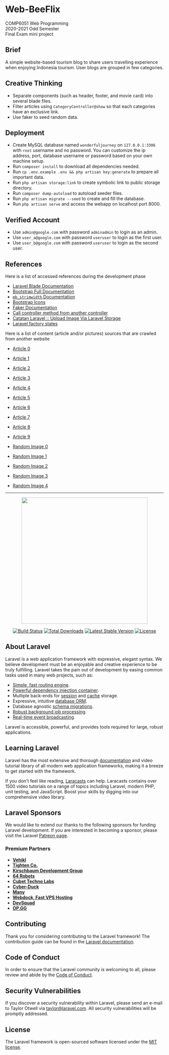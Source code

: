 # Web-BeeFlix

COMP6051 Web Programming<br/>
2020-2021 Odd Semester<br/>
Final Exam mini project


## Brief

A simple website-based tourism blog to share users travelling experience when enjoying Indonesia tourism. User blogs are grouped in few categories.


## Creative Thinking

  * Separate components (such as header, footer, and movie card) into several blade files.
  * Filter articles using `CategoryController@show` so that each categories have an exclusive link.
  * Use faker to seed random data.


## Deployment

  * Create MySQL database named `wonderfuljourney` on `127.0.0.1:3306` with `root` username and no password. You can customize the ip address, port, database username or password based on your own machine setup.
  * Run `composer install` to download all dependencies needed.
  * Run `cp .env.example .env && php artisan key:generate` to prepare all important data.
  * Run `php artisan storage:link` to create symbolic link to public storage directory.
  * Run `composer dump-autoload` to autoload seeder files.
  * Run `php artisan migrate --seed` to create and fill the database.
  * Run `php artisan serve` and access the webapp on localhost port 8000.


## Verified Account

  * Use `admin@google.com` with password `adminadmin` to login as an admin.
  * Use `user_a@google.com` with password `useruser` to login as the first user.
  * Use `user_b@google.com` with password `useruser` to login as the second user.


## References

Here is a list of accessed references during the development phase

  * [Laravel Blade Documentation](https://laravel.com/docs/7.x/blade)
  * [Bootstrap Full Documentation](https://getbootstrap.com/docs/4.5/getting-started/introduction/)
  * [`mb_strimwidth` Documentation](https://www.php.net/manual/en/function.mb-strimwidth.php)
  * [Bootstrap Icons](https://icons.getbootstrap.com/)
  * [Faker Documentation](https://github.com/fzaninotto/Faker)
  * [Call controller method from another controller](https://stackoverflow.com/questions/30365169/access-controller-method-from-another-controller-in-laravel-5/38837104#38837104)
  * [Catatan Laravel :: Upload Image Via Laravel Storage](https://alfinchandra4.medium.com/catatan-laravel-upload-imagevia-laravel-storage-379a1dc9373)
  * [Laravel factory states](https://laravel-news.com/laravel-model-factory-states)


Here is a list of content (article and/or pictures) sources that are crawled from another website

  * [Article 0](https://www.indonesia-tourism.com/blog/raja-ampat-regency/)
  * [Article 1](https://www.indonesia-tourism.com/blog/mount-kelud-today/)
  * [Article 2](https://www.indonesia-tourism.com/blog/karampuang-island-tourism-in-mamuju/)
  * [Article 3](https://www.indonesia-tourism.com/blog/larat-island-the-island-of-the-light/)
  * [Article 4](https://www.indonesia-tourism.com/blog/2205/)
  * [Article 5](https://www.indonesia-tourism.com/blog/tanjung-lesung-pandeglang-banten/)
  * [Article 6](https://www.indonesia-tourism.com/blog/gunung-leuser-national-park-aceh-north-sumatra/)
  * [Article 7](https://www.indonesia-tourism.com/blog/the-hidden-treasure-is-here/)
  * [Article 8](https://www.indonesia-tourism.com/blog/kemujan-island/)
  * [Article 9](https://www.indonesia-tourism.com/blog/badung-where-the-famous-are-settle/)

  * [Random Image 0](https://www.coffeewithasliceoflife.com/2016/04/07/top-5-places-to-go-in-indonesia/)
  * [Random Image 1](https://www.bucketlistly.blog/posts/one-month-indonesia-itinerary)
  * [Random Image 2](https://blog.airpaz.com/en/how-much-do-you-know-about-indonesia/)
  * [Random Image 3](https://traveltriangle.com/blog/indonesia-in-october/)
  * [Random Image 4](https://www.pinterest.com/pin/399131585735551185/)

<hr/>

<p align="center"><a href="https://laravel.com" target="_blank"><img src="https://raw.githubusercontent.com/laravel/art/master/logo-lockup/5%20SVG/2%20CMYK/1%20Full%20Color/laravel-logolockup-cmyk-red.svg" width="400"></a></p>

<p align="center">
<a href="https://travis-ci.org/laravel/framework"><img src="https://travis-ci.org/laravel/framework.svg" alt="Build Status"></a>
<a href="https://packagist.org/packages/laravel/framework"><img src="https://poser.pugx.org/laravel/framework/d/total.svg" alt="Total Downloads"></a>
<a href="https://packagist.org/packages/laravel/framework"><img src="https://poser.pugx.org/laravel/framework/v/stable.svg" alt="Latest Stable Version"></a>
<a href="https://packagist.org/packages/laravel/framework"><img src="https://poser.pugx.org/laravel/framework/license.svg" alt="License"></a>
</p>

## About Laravel

Laravel is a web application framework with expressive, elegant syntax. We believe development must be an enjoyable and creative experience to be truly fulfilling. Laravel takes the pain out of development by easing common tasks used in many web projects, such as:

- [Simple, fast routing engine](https://laravel.com/docs/routing).
- [Powerful dependency injection container](https://laravel.com/docs/container).
- Multiple back-ends for [session](https://laravel.com/docs/session) and [cache](https://laravel.com/docs/cache) storage.
- Expressive, intuitive [database ORM](https://laravel.com/docs/eloquent).
- Database agnostic [schema migrations](https://laravel.com/docs/migrations).
- [Robust background job processing](https://laravel.com/docs/queues).
- [Real-time event broadcasting](https://laravel.com/docs/broadcasting).

Laravel is accessible, powerful, and provides tools required for large, robust applications.

## Learning Laravel

Laravel has the most extensive and thorough [documentation](https://laravel.com/docs) and video tutorial library of all modern web application frameworks, making it a breeze to get started with the framework.

If you don't feel like reading, [Laracasts](https://laracasts.com) can help. Laracasts contains over 1500 video tutorials on a range of topics including Laravel, modern PHP, unit testing, and JavaScript. Boost your skills by digging into our comprehensive video library.

## Laravel Sponsors

We would like to extend our thanks to the following sponsors for funding Laravel development. If you are interested in becoming a sponsor, please visit the Laravel [Patreon page](https://patreon.com/taylorotwell).

### Premium Partners

- **[Vehikl](https://vehikl.com/)**
- **[Tighten Co.](https://tighten.co)**
- **[Kirschbaum Development Group](https://kirschbaumdevelopment.com)**
- **[64 Robots](https://64robots.com)**
- **[Cubet Techno Labs](https://cubettech.com)**
- **[Cyber-Duck](https://cyber-duck.co.uk)**
- **[Many](https://www.many.co.uk)**
- **[Webdock, Fast VPS Hosting](https://www.webdock.io/en)**
- **[DevSquad](https://devsquad.com)**
- **[OP.GG](https://op.gg)**

## Contributing

Thank you for considering contributing to the Laravel framework! The contribution guide can be found in the [Laravel documentation](https://laravel.com/docs/contributions).

## Code of Conduct

In order to ensure that the Laravel community is welcoming to all, please review and abide by the [Code of Conduct](https://laravel.com/docs/contributions#code-of-conduct).

## Security Vulnerabilities

If you discover a security vulnerability within Laravel, please send an e-mail to Taylor Otwell via [taylor@laravel.com](mailto:taylor@laravel.com). All security vulnerabilities will be promptly addressed.

## License

The Laravel framework is open-sourced software licensed under the [MIT license](https://opensource.org/licenses/MIT).
